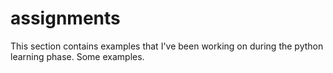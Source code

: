 # assignments
This section contains examples that I've been working on during the python learning phase.
Some examples.
